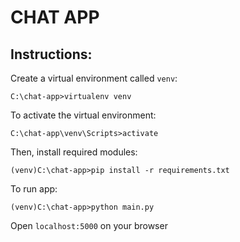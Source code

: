 # CHAT APP

## Instructions:
Create a virtual environment called `venv`: 

```
C:\chat-app>virtualenv venv
```

To activate the virtual environment:

```
C:\chat-app\venv\Scripts>activate
```

Then, install required modules:

```
(venv)C:\chat-app>pip install -r requirements.txt
```

To run app:

```
(venv)C:\chat-app>python main.py
```

Open `localhost:5000` on your browser